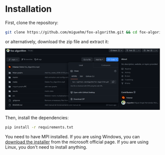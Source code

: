 # Installation

First, clone the repository:

```bash
git clone https://github.com/miguehm/fox-algorithm.git && cd fox-algorithm
```
or alternatively, download the zip file and extract it:

![Downloa zip image](media/zip_download.png "Download zip")
<!-- [![Download fox-algorithm](https://img.shields.io/github/v/release/miguehm/fox-algorithm?include_prereleases&label=Download&logo=github)] -->

Then, install the dependencies:

```bash
pip install -r requirements.txt
```

You need to have MPI installed. If you are using Windows, you can [download the installer](https://www.microsoft.com/en-us/download/details.aspx?id=57467) from the microsoft official page. If you are using Linux, you don't need to install anything.
